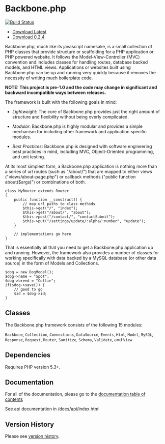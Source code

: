 Backbone.php
============

[![Build Status](https://travis-ci.org/jamesatracy/Backbone.php.png?branch=master)](https://travis-ci.org/jamesatracy/Backbone.php?branch=master)

* [Download Latest](https://github.com/jamesatracy/Backbone.php/archive/master.zip)
* [Download 0.2.4](https://github.com/jamesatracy/Backbone.php/releases/tag/0.2.4)

Backbone.php, much like its javascript namesake, is a small collection of PHP classes that provide structure or scaffolding for a PHP application or PHP powered website. It follows the Model-View-Controller (MVC) convention and includes classes for handling routes, database backed models, and HTML views. Applications or websites built using Backbone.php can be up and running very quickly because it removes the necessity of writing much boilerplate code.

**NOTE: This project is pre-1.0 and the code may change in significant and backward incompatible ways between releases.**

The framework is built with the following goals in mind:

* *Lightweight*: The core of Backbone.php provides just the right amount of structure and flexibility without being overly complicated.

* *Modular*: Backbone.php is highly modular and provides a simple mechanism for including other framework and application specific modules.

* *Best Practices*: Backbone.php is designed with software engineering best practices in mind, including MVC, Object-Oriented programming, and unit testing.

At its most simplest form, a Backbone.php application is nothing more than a series of url routes (such as "/about/") that are mapped to either views ("views/about-page.php") or callback methods ("public function about($args)") or combinations of both. 

	class MyRouter extends Router
	{
		public function __construct() {
			// map url paths to class methods
			$this->get("/", "index");
			$this->get("/about/", "about");
			$this->post("/contact/", "contactSubmit");
			$this->put("/settings/update/:alpha/:number", "update");
		}
		
		// implementations go here
	}

That is essentially all that you need to get a Backbone.php application up and running. However, the framework also provides a number of classes for working specifically with data backed by a MySQL database (or other data source) in the form of Models and Collections.

	$dog = new DogModel();
	$dog->name = "Spot";
	$dog->breed = "Collie";
	if($dog->save()) {
		// good to go
		$id = $dog->id;
	}

Classes
-------

The Backbone.php framework consists of the following 15 modules: 

`Backbone`, `Collection`, `Connections`, `DataSource`, `Events`, `Html`, `Model`, `MySQL`, `Response`, `Request`, `Router`, `Sanitize`, `Schema`, `Validate`, and `View`

Dependencies
------------

Requires PHP version 5.3+. 
		
Documentation
-------------

For all of the documentation, please go to the [documentation table of contents](https://github.com/jamesatracy/Backbone.php/blob/master/docs/toc.md)

See api documentation in /docs/api/index.html

Version History
---------------

Please see [version history](https://github.com/jamesatracy/Backbone.php/blob/master/versions.md).
